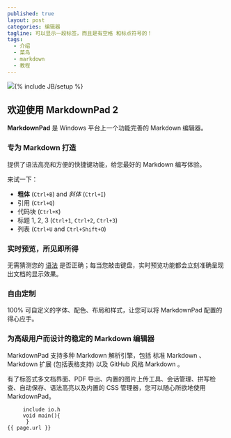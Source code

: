 ```yaml
---
published: true
layout: post
categories: 编辑器
tagline: 可以显示一段标签，而且是有空格 和标点符号的！
tags:
  - 介绍
  - 菜鸟
  - markdown
  - 教程
---
```


![](/sinopec-wh/assert/core-samples/T1YY.wXXddXXXXXXXX_!!0-item_pic.jpg_310x310.jpg){% include JB/setup %}
## 欢迎使用 MarkdownPad 2 ##

**MarkdownPad** 是 Windows 平台上一个功能完善的 Markdown 编辑器。

### 专为 Markdown 打造 ###

提供了语法高亮和方便的快捷键功能，给您最好的 Markdown 编写体验。

来试一下：

- **粗体** (`Ctrl+B`) and *斜体* (`Ctrl+I`)
- 引用 (`Ctrl+Q`)
- 代码块 (`Ctrl+K`)
- 标题 1, 2, 3 (`Ctrl+1`, `Ctrl+2`, `Ctrl+3`)
- 列表 (`Ctrl+U` and `Ctrl+Shift+O`)

### 实时预览，所见即所得 ###

无需猜测您的 [语法](http://markdownpad.com) 是否正确；每当您敲击键盘，实时预览功能都会立刻准确呈现出文档的显示效果。

### 自由定制 ###

100% 可自定义的字体、配色、布局和样式，让您可以将 MarkdownPad 配置的得心应手。

### 为高级用户而设计的稳定的 Markdown 编辑器 ###

 MarkdownPad 支持多种 Markdown 解析引擎，包括 标准 Markdown 、 Markdown 扩展 (包括表格支持) 以及 GitHub 风格 Markdown 。

 有了标签式多文档界面、PDF 导出、内置的图片上传工具、会话管理、拼写检查、自动保存、语法高亮以及内置的 CSS 管理器，您可以随心所欲地使用 MarkdownPad。
```
     include io.h
     void main(){
      }
{{ page.url }}